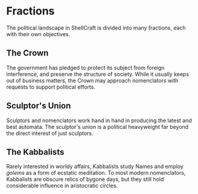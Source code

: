# Fractions

The political landscape in ShellCraft is divided into many fractions, each with their own objectives.

## The Crown

The government has pledged to protect its subject from foreign interference, and preserve the structure of society. While it usually keeps out of business matters, the Crown may approach nomenclators with requests to support political efforts.

## Sculptor's Union

Sculptors and nomenclators work hand in hand in producing the latest and best automata. The sculptor's union is a political heavyweight far beyond the direct interest of just sculptors.

## The Kabbalists

Rarely interested in worldy affairs, Kabbalists study Names and employ *golems* as a form of ecstatic meditation. To most modern nomenclators, Kabbalists are obscure relics of bygone days, but they still hold considerable influence in aristocratic circles.


